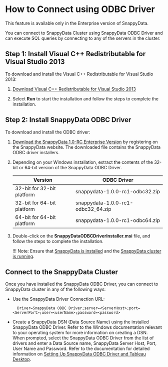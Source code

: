 <a id="howto-odbc"></a>
# How to Connect using ODBC Driver

<ent>This feature is available only in the Enterprise version of SnappyData. </br></ent>

You can connect to SnappyData Cluster using SnappyData ODBC Driver and can execute SQL queries by connecting to any of the servers in the cluster.

<a id="howto-odbc-step1"></a>
## Step 1: Install Visual C++ Redistributable for Visual Studio 2013

To download and install the Visual C++ Redistributable for Visual Studio 2013:

1. [Download Visual C++ Redistributable for Visual Studio 2013](https://www.microsoft.com/en-in/download/details.aspx?id=40784)

2. Select **Run** to start the installation and follow the steps to complete the installation.

<a id="howto-odbc-step2"></a>
## Step 2: Install SnappyData ODBC Driver

To download and install the ODBC driver:

1. [Download the SnappyData 1.0-RC Enterprise Version](http://www.snappydata.io/download) by registering on the SnappyData website. The downloaded file contains the SnappyData ODBC driver installers.

2. Depending on your Windows installation, extract the contents of the 32-bit or 64-bit version of the SnappyData ODBC Driver.

    | Version | ODBC Driver |
    |--------|--------|
    |32-bit for 32-bit platform|snappydata-1.0.0-rc1-odbc32.zip|
    |32-bit for 64-bit platform|snappydata-1.0.0-rc1-odbc32_64.zip|
    |64-bit for 64-bit platform|snappydata-1.0.0-rc1-odbc64.zip|

4. Double-click on the **SnappyDataODBCDriverInstaller.msi** file, and follow the steps to complete the installation.

	!!! Note: 
		Ensure that [SnappyData is installed](../install.md) and the [SnappyData cluster is running](start_snappy_cluster.md).

## Connect to the SnappyData Cluster 
Once you have installed the SnappyData ODBC Driver, you can connect to SnappyData cluster in any of the following ways:

* Use the SnappyData Driver Connection URL:

		Driver=SnappyData ODBC Driver;server=<ServerHost>;port=<ServerPort>;user=<userName>;password=<password>

* Create a SnappyData DSN (Data Source Name) using the installed SnappyData ODBC Driver. Refer to the Windows documentation relevant to your operating system for more information on creating a DSN. </br>
When prompted, select the SnappyData ODBC Driver from the list of drivers and enter a Data Source name, SnappyData Server Host, Port, User Name and Password.
Refer to the documentation for detailed information on [Setting Up SnappyData ODBC Driver and Tableau Desktop](../setting_up_odbc_driver-tableau_desktop.md).  

